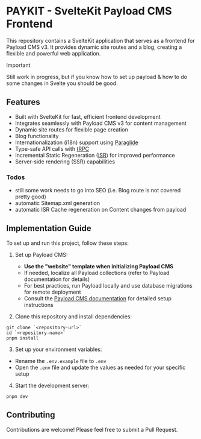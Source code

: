 # PAYKIT - SvelteKit Payload CMS Frontend

This repository contains a SvelteKit application that serves as a frontend for Payload CMS v3. It provides dynamic site routes and a blog, creating a flexible and powerful web application.

> [!IMPORTANT]
> Still work in progress, but if you know how to set up payload & how to do some changes in Svelte you should be good.

## Features

- Built with SvelteKit for fast, efficient frontend development
- Integrates seamlessly with Payload CMS v3 for content management
- Dynamic site routes for flexible page creation
- Blog functionality
- Internationalization (i18n) support using [Paraglide](https://inlang.com/m/dxnzrydw/paraglide-sveltekit-i18n)
- Type-safe API calls with [tRPC](trpc.io)
- Incremental Static Regeneration ([ISR](https://vercel.com/docs/incremental-static-regeneration)) for improved performance
- Server-side rendering (SSR) capabilities

### Todos

- still some work needs to go into SEO (i.e. Blog route is not covered pretty good)
- automatic Sitemap.xml generation
- automatic ISR Cache regeneration on Content changes from payload

## Implementation Guide

To set up and run this project, follow these steps:

1. Set up Payload CMS:
   - **Use the "website" template when initializing Payload CMS**
   - If needed, localize all Payload collections (refer to Payload documentation for details)
   - For best practices, run Payload locally and use database migrations for remote deployment
   - Consult the [Payload CMS documentation](https://payloadcms.com/docs/getting-started/installation) for detailed setup instructions

2. Clone this repository and install dependencies:

```
git clone `<repository-url>`
cd `<repository-name>`
pnpm install
```
 

3. Set up your environment variables:
- Rename the `.env.example` file to `.env`
- Open the `.env` file and update the values as needed for your specific setup


4. Start the development server:

```
pnpm dev
```
 


 


 

## Contributing

Contributions are welcome! Please feel free to submit a Pull Request.

